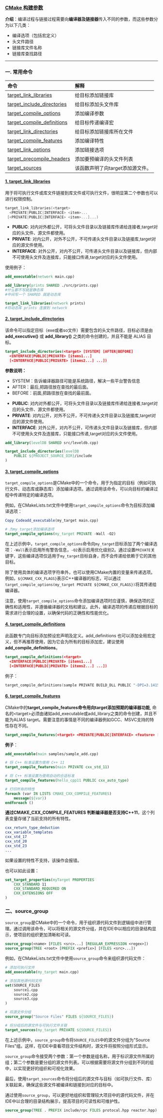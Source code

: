 ###  [CMake 构建参数](#)

**介绍**：编译过程与链接过程需要向**编译器及链接器**传入不同的参数，而这些参数分为以下几类：

- 编译选项（包括宏定义）
- 头文件路径
- 链接库文件名称
- 链接库查找路径

----



### 一. 常用命令

| 命令                                                         | 解释                             |
| :----------------------------------------------------------- | :------------------------------- |
| [target_link_libraries](http://cmake.org.cn/command/target_link_libraries.html) | 给目标添加链接库                 |
| [target_include_directories](http://cmake.org.cn/command/target_include_directories.html) | 给目标添加头文件库               |
| [target_compile_options](http://cmake.org.cn/command/target_compile_options.html) | 添加编译参数                     |
| [target_compile_definitions](http://cmake.org.cn/command/target_compile_definitions.html) | 给目标传递编译宏                 |
| [target_link_directories](http://cmake.org.cn/command/target_link_directories.html) | 给目标添加链接库所在文件         |
| [target_compile_features](http://cmake.org.cn/command/target_compile_features.html) | 添加编译特性                     |
| [target_link_options](http://cmake.org.cn/command/target_link_options.html) | 添加链接选项                     |
| [target_precompile_headers](http://cmake.org.cn/command/target_precompile_headers.html) | 添加要预编译的头文件列表         |
| [target_sources](http://cmake.org.cn/command/target_sources.html) | 该函数声明了向target添加源文件。 |

 

#### [1. target_link_libraries](#)

用于将可执行文件或库文件链接到库文件或可执行文件，很明显第二个参数也可以进行权限控制。

```cpp
target_link_libraries(<target>
  <PRIVATE|PUBLIC|INTERFACE> <item>...
 [<PRIVATE|PUBLIC|INTERFACE> <item>...]...)
```

- **PUBLIC**: 对内对外都公开，可将头文件目录以及链接库传递给连接者,target对应的头文件、源文件都使用。
- **PRIVATE**: 对内公开，对外不公开，不可传递头文件目录以及链接库,target对应的源文件使用。
- **INTERFACE**: 对外公开，对内不公开，可传递头文件目录以及链接库，但内部不可使用头文件及连接库，只能接口传递,target对应的头文件使用。

使用例子：

```cmake
add_executable(network main.cpp)

add_library(prints SHARED ./src/prints.cpp)
#什么都不写就是静态库
#中间写一个 SHARED 就是动态库

target_link_libraries(network prints)
#将动态库 prints 连接到 network
```



#### [2. target_include_directories](#)

该命令可以指定目标（exe或者so文件）需要包含的头文件路径，目标必须是由 **add_executive()** 或 **add_library()** 之类的命令创建的，并且不能是 ALIAS 目标。

```cmake
target_include_directories(<target> [SYSTEM] [AFTER|BEFORE]
  <INTERFACE|PUBLIC|PRIVATE> [items1...]
  [<INTERFACE|PUBLIC|PRIVATE> [items2...] ...])
```

**参数说明：**

* SYSTEM：告诉编译器路径可能是系统路径，解决一些平台警告信息
* AFTER：最后,把路径放在查找的最后面。
* BEFORE：前面,把路径放在查找的最前面。

- **PUBLIC**: 对内对外都公开，可将头文件目录以及链接库传递给连接者,target对应的头文件、源文件都使用。
- **PRIVATE**: 对内公开，对外不公开，不可传递头文件目录以及链接库,target对应的源文件使用。
- **INTERFACE**: 对外公开，对内不公开，可传递头文件目录以及链接库，但内部不可使用头文件及连接库，只能接口传递,target对应的头文件使用。

 

```cmake
add_library(levelDB SHARED src/leveldb.cpp)

target_include_directories(levelDB 
	PUBLIC ${PROJECT_SOURCE_DIR}/include
)
```

#### [3. target_compile_options](#)

`target_compile_options`是CMake中的一个命令，用于为指定的目标（例如可执行文件、动态库或静态库）添加编译选项。通过调用该命令，可以向目标的编译过程中传递特定的编译选项。

例如，在CMakeLists.txt文件中使用`target_compile_options`命令为目标添加编译选项：

```cmake
Copy Codeadd_executable(my_target main.cpp)

# 为my_target添加编译选项
target_compile_options(my_target PRIVATE -Wall -O2)
```

在上述示例中，`target_compile_options`命令向`my_target`目标添加了两个编译选项：`-Wall`表示启用所有警告信息，`-O2`表示启用优化级别2。通过设置`PRIVATE`关键字，这些编译选项仅适用于`my_target`目标自身，而不会传递给依赖于它的其他目标。

除了使用具体的编译选项字符串外，也可以使用CMake内置的变量来传递选项。例如，`${CMAKE_CXX_FLAGS}`表示C++编译器的标志，可以通过`target_compile_options(my_target PRIVATE ${CMAKE_CXX_FLAGS})`将其传递给编译器。

注意，使用`target_compile_options`命令添加编译选项时应谨慎，确保选项的正确性和适用性，并遵循编译器的文档和建议。此外，编译选项的传递应根据目标的需求进行合理的设置，以确保代码的正确性和性能优化。

#### [4. target_compile_definitions](#)

此函数专门向目标添加预设宏声明及定义。add_definitions	也可以添加全局宏定义，但不再推荐使用，因为它会为所有的目标添加宏，建议使用**add_compile_definitions**。



```cmake
target_compile_definitions(<target>
  <INTERFACE|PUBLIC|PRIVATE> [items1...]
  [<INTERFACE|PUBLIC|PRIVATE> [items2...] ...])

```

例子：

```cpp
target_compile_definitions(sample PRIVATE BUILD_DLL PUBLIC "-DPI=3.14159")
```



#### [6. target_compile_features](#)

 CMake中的**target_compile_features命令用向target添加预期的编译器功能**,  命名的\<target\>必须由诸如add_executable或add_library之类的命令创建，并且不能为ALIAS target。需要注意的事情是不同的编译器例如GCC、MSVC支持的特性存在不同。

```cmake
target_compile_features(<target> <PRIVATE|PUBLIC|INTERFACE> <feature> [...])
```

**例子**：

```cmake
add_executable(main samples/sample_add.cpp)

# 将 C++ 标准设置为使用 C++ 11
target_compile_features(main PRIVATE cxx_std_11)

# 将 C++ 标准设置为使用自动的合适标准
target_compile_features(hello_cpp11 PUBLIC cxx_auto_type)

# 打印所有的特性
foreach (var IN LISTS CMAKE_CXX_COMPILE_FEATURES)
    message(${var})
endforeach ()
```

**通过CMAKE_CXX_COMPILE_FEATURES 判断编译器是否支持C++11**，这个列表变量存储了当前支持的所有特性。

```cmake
cxx_return_type_deduction
cxx_variable_templates
cxx_std_17
cxx_std_20
cxx_std_23
...
```

如果设置的特性不支持，该操作会报错。	

也可以如此设置：

```cmake
set_target_properties(myTarget PROPERTIES
    CXX_STANDARD 11
    CXX_STANDARD_REQUIRED ON
    CXX_EXTENSIONS OFF
)
```



### 二、source_group

`source_group`是CMake中的一个命令，用于组织源代码文件到逻辑组中进行管理。通过调用该命令，可以将相关的源文件分组，并在IDE中以相应的目录结构显示，使项目的组织更加清晰和可读。

```cmake
source_group(<name> [FILES <src>...] [REGULAR_EXPRESSION <regex>])
source_group(TREE <root> [PREFIX <prefix>] [FILES <src>...])
```

例如，在CMakeLists.txt文件中使用`source_group`命令来组织源代码文件：

```cmake
# 添加可执行文件
add_executable(my_target main.cpp)

# 添加其他源代码文件
set(SOURCE_FILES 
    source1.cpp
    source2.cpp
    source3.cpp
)

# 将源文件分组
source_group("Source Files" FILES ${SOURCE_FILES})

# 将分组后的源文件与可执行文件关联
target_sources(my_target PRIVATE ${SOURCE_FILES})
```

在上述示例中，`source_group`命令将`SOURCE_FILES`中的源文件分组为"Source Files"组。这样，在IDE中查看项目文件结构时，源文件将按照分组形式显示。

`source_group`命令接受两个参数：第一个参数是组名称，用于标识源文件所属的组；第二个参数是要分组的源文件列表。可以根据需要将源文件分组到不同的组中，以实现更好的组织和可视化效果。

最后，使用`target_sources`命令将分组后的源文件与目标（如可执行文件、库）关联起来，确保这些源文件被编译和链接到对应的目标中。

通过使用`source_group`，可以更好地组织和管理较大项目中的源代码文件，并在IDE中以合理的目录结构展示，提高项目的可读性和可维护性。

```cmake
source_group(TREE . PREFIX include/rpc FILES protocal.hpp reactor.hpp)
```
